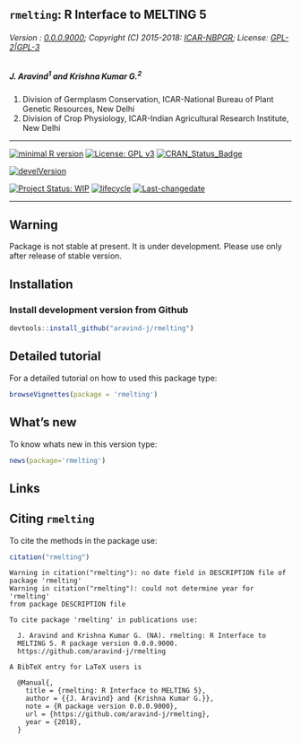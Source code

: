 
## `rmelting`: R Interface to MELTING 5

###### Version : [0.0.0.9000](https://aravind-j.github.io/rmelting/articles/Introduction.html#version-history); Copyright (C) 2015-2018: [ICAR-NBPGR](http://www.nbpgr.ernet.in/); License: [GPL-2|GPL-3](https://www.r-project.org/Licenses/)

##### *J. Aravind<sup>1</sup> and Krishna Kumar G.<sup>2</sup>*

1.  Division of Germplasm Conservation, ICAR-National Bureau of Plant
    Genetic Resources, New Delhi
2.  Division of Crop Physiology, ICAR-Indian Agricultural Research
    Institute, New Delhi

-----

[![minimal R
version](https://img.shields.io/badge/R%3E%3D-3.0.2-6666ff.svg)](https://cran.r-project.org/)
[![License: GPL
v3](https://img.shields.io/badge/License-GPL%20v3-blue.svg)](https://www.gnu.org/licenses/gpl-3.0)
[![CRAN\_Status\_Badge](https://www.r-pkg.org/badges/version-last-release/rmelting)](https://cran.r-project.org/package=rmelting)
<!-- [![rstudio mirror downloads](https://cranlogs.r-pkg.org/badges/grand-total/rmelting?color=green)](https://CRAN.R-project.org/package=rmelting) -->
<!-- [![packageversion](https://img.shields.io/badge/Package%20version-0.2.3.3-orange.svg)](https://github.com/aravind-j/rmelting) -->
[![develVersion](https://img.shields.io/badge/devel%20version-0.2.3.3-orange.svg)](https://github.com/aravind-j/rmelting)
<!-- [![GitHub Download Count](https://github-basic-badges.herokuapp.com/downloads/aravind-j/rmelting/total.svg)] -->
[![Project Status:
WIP](http://www.repostatus.org/badges/latest/wip.svg)](http://www.repostatus.org/#wip)
[![lifecycle](https://img.shields.io/badge/lifecycle-experimental-orange.svg)](https://www.tidyverse.org/lifecycle/#experimental)
[![Last-changedate](https://img.shields.io/badge/last%20change-2018--03--31-yellowgreen.svg)](/commits/master)
<!-- [![Rdoc](http://www.rdocumentation.org/badges/version/rmelting)](http://www.rdocumentation.org/packages/rmelting) -->
<!-- [![Zenodo DOI](https://zenodo.org/badge/DOI/10.5281/zenodo.841963.svg)](https://doi.org/10.5281/zenodo.841963) -->
<!-- [![Analytics](https://pro-pulsar-193905.appspot.com/UA-116693474-1/welcome-page)](https://github.com/aravind-j/google-analytics-beacon) -->

-----

## Warning

Package is not stable at present. It is under development. Please use
only after release of stable version.

## Installation

### Install development version from Github

``` r
devtools::install_github("aravind-j/rmelting")
```

## Detailed tutorial

For a detailed tutorial on how to used this package type:

``` r
browseVignettes(package = 'rmelting')
```

## What’s new

To know whats new in this version type:

``` r
news(package='rmelting')
```

## Links

## Citing `rmelting`

To cite the methods in the package
    use:

``` r
citation("rmelting")
```

    Warning in citation("rmelting"): no date field in DESCRIPTION file of
    package 'rmelting'
    Warning in citation("rmelting"): could not determine year for 'rmelting'
    from package DESCRIPTION file
    
    To cite package 'rmelting' in publications use:
    
      J. Aravind and Krishna Kumar G. (NA). rmelting: R Interface to
      MELTING 5. R package version 0.0.0.9000.
      https://github.com/aravind-j/rmelting
    
    A BibTeX entry for LaTeX users is
    
      @Manual{,
        title = {rmelting: R Interface to MELTING 5},
        author = {{J. Aravind} and {Krishna Kumar G.}},
        note = {R package version 0.0.0.9000},
        url = {https://github.com/aravind-j/rmelting},
        year = {2018},
      }
